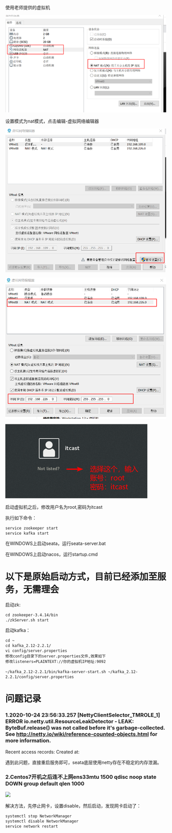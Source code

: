 使用老师提供的虚拟机



![Snipaste_2020-10-15_10-32-15](asserts\Snipaste_2020-10-15_10-32-15.png)

设置模式为nat模式，点击编辑-虚拟网络编辑器

![Snipaste_2020-10-15_10-33-09](asserts\Snipaste_2020-10-15_10-33-09.png)



![Snipaste_2020-10-15_10-33-36](asserts\Snipaste_2020-10-15_10-33-36.png)



![Snipaste_2020-10-15_10-25-46](asserts\Snipaste_2020-10-15_10-25-46.png)

启动虚拟机之后，修改用户名为root,密码为itcast

执行如下命令：

```
service zookeeper start
service kafka start
```



在WINDOWS上启动seata，运行seata-server.bat

在WINDOWS上启动nacos，运行startup.cmd







# 以下是原始启动方式，目前已经添加至服务，无需理会

启动zk:

```shell
cd zookeeper-3.4.14/bin
./zkServer.sh start
```

启动kafka：

```shell
cd ~
cd kafka_2.12-2.2.1/
vi config/server.properties
修改config目录下的server.properties文件,效果如下
修改listeners=PLAINTEXT://你的虚拟机IP地址:9092

~/kafka_2.12-2.2.1/bin/kafka-server-start.sh ~/kafka_2.12-2.2.1/config/server.properties
```





# 问题记录

### 1.2020-10-24 23:56:33.257 [NettyClientSelector_TMROLE_1] ERROR io.netty.util.ResourceLeakDetector - LEAK: ByteBuf.release() was not called before it's garbage-collected. See http://netty.io/wiki/reference-counted-objects.html for more information.

Recent access records: 
Created at:



遇到此问题，直接重启服务即可，seata底层使用netty存在不稳定的内存泄漏。



### 2.Centos7开机之后连不上网ens33mtu 1500 qdisc noop state DOWN group default qlen 1000

![](https://img-blog.csdnimg.cn/20181125150352739.png?x-oss-process=image/watermark,type_ZmFuZ3poZW5naGVpdGk,shadow_10,text_aHR0cHM6Ly9ibG9nLmNzZG4ubmV0L3FxXzMyNzM2OTk5,size_16,color_FFFFFF,t_70)

解决方法，先停止网卡，设置disable，然后启动，发现网卡启动了：

```
systemctl stop NetworkManager
systemctl disable NetworkManager
service network restart
```

